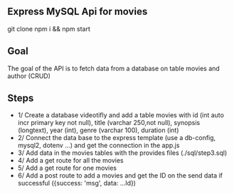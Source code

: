 ## Express MySQL Api for movies

git clone
npm i && npm start

## Goal
The goal of the API is to fetch data from a database on table movies and author (CRUD)

## Steps
- 1/ Create a database videotifly and add a table movies with id (int auto incr primary key not null), title (varchar 250,not null), synopsis (longtext), year (int), genre (varchar 100), duration (int)
- 2/ Connect the data base to the express template (use a db-config, mysql2, dotenv ...) and get the connection in the app.js
- 3/ Add data in the movies tables with the provides files (./sql/step3.sql)
- 4/ Add a get route for all the movies
- 5/ Add a get route for one movies
- 6/ Add a post route to add a movies and get the ID on the send data if successful ({success: 'msg', data: ...Id})
